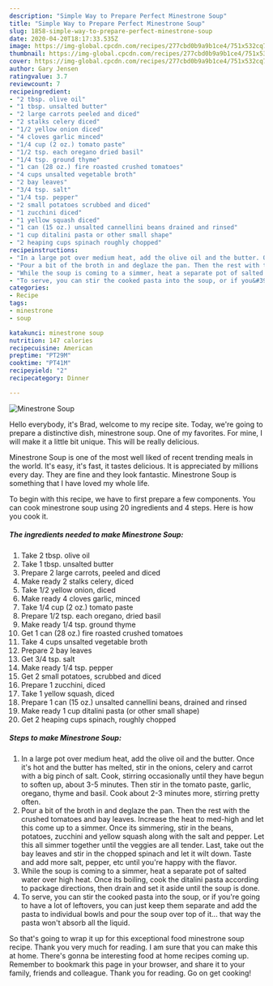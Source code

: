 ```yaml
---
description: "Simple Way to Prepare Perfect Minestrone Soup"
title: "Simple Way to Prepare Perfect Minestrone Soup"
slug: 1858-simple-way-to-prepare-perfect-minestrone-soup
date: 2020-04-20T18:17:33.535Z
image: https://img-global.cpcdn.com/recipes/277cbd0b9a9b1ce4/751x532cq70/minestrone-soup-recipe-main-photo.jpg
thumbnail: https://img-global.cpcdn.com/recipes/277cbd0b9a9b1ce4/751x532cq70/minestrone-soup-recipe-main-photo.jpg
cover: https://img-global.cpcdn.com/recipes/277cbd0b9a9b1ce4/751x532cq70/minestrone-soup-recipe-main-photo.jpg
author: Gary Jensen
ratingvalue: 3.7
reviewcount: 7
recipeingredient:
- "2 tbsp. olive oil"
- "1 tbsp. unsalted butter"
- "2 large carrots peeled and diced"
- "2 stalks celery diced"
- "1/2 yellow onion diced"
- "4 cloves garlic minced"
- "1/4 cup (2 oz.) tomato paste"
- "1/2 tsp. each oregano dried basil"
- "1/4 tsp. ground thyme"
- "1 can (28 oz.) fire roasted crushed tomatoes"
- "4 cups unsalted vegetable broth"
- "2 bay leaves"
- "3/4 tsp. salt"
- "1/4 tsp. pepper"
- "2 small potatoes scrubbed and diced"
- "1 zucchini diced"
- "1 yellow squash diced"
- "1 can (15 oz.) unsalted cannellini beans drained and rinsed"
- "1 cup ditalini pasta or other small shape"
- "2 heaping cups spinach roughly chopped"
recipeinstructions:
- "In a large pot over medium heat, add the olive oil and the butter. Once it&#39;s hot and the butter has melted, stir in the onions, celery and carrot with a big pinch of salt. Cook, stirring occasionally until they have begun to soften up, about 3-5 minutes. Then stir in the tomato paste, garlic, oregano, thyme and basil. Cook about 2-3 minutes more, stirring pretty often."
- "Pour a bit of the broth in and deglaze the pan. Then the rest with the crushed tomatoes and bay leaves. Increase the heat to med-high and let this come up to a simmer. Once its simmering, stir in the beans, potatoes, zucchini and yellow squash along with the salt and pepper. Let this all simmer together until the veggies are all tender. Last, take out the bay leaves and stir in the chopped spinach and let it wilt down. Taste and add more salt, pepper, etc until you&#39;re happy with the flavor."
- "While the soup is coming to a simmer, heat a separate pot of salted water over high heat. Once its boiling, cook the ditalini pasta according to package directions, then drain and set it aside until the soup is done."
- "To serve, you can stir the cooked pasta into the soup, or if you&#39;re going to have a lot of leftovers, you can just keep them separate and add the pasta to individual bowls and pour the soup over top of it... that way the pasta won&#39;t absorb all the liquid."
categories:
- Recipe
tags:
- minestrone
- soup

katakunci: minestrone soup 
nutrition: 147 calories
recipecuisine: American
preptime: "PT29M"
cooktime: "PT41M"
recipeyield: "2"
recipecategory: Dinner

---
```



![Minestrone Soup](https://img-global.cpcdn.com/recipes/277cbd0b9a9b1ce4/751x532cq70/minestrone-soup-recipe-main-photo.jpg)

Hello everybody, it's Brad, welcome to my recipe site. Today, we're going to prepare a distinctive dish, minestrone soup. One of my favorites. For mine, I will make it a little bit unique. This will be really delicious.



Minestrone Soup is one of the most well liked of recent trending meals in the world. It's easy, it's fast, it tastes delicious. It is appreciated by millions every day. They are fine and they look fantastic. Minestrone Soup is something that I have loved my whole life.


To begin with this recipe, we have to first prepare a few components. You can cook minestrone soup using 20 ingredients and 4 steps. Here is how you cook it.

<!--inarticleads1-->

##### The ingredients needed to make Minestrone Soup:

1. Take 2 tbsp. olive oil
1. Take 1 tbsp. unsalted butter
1. Prepare 2 large carrots, peeled and diced
1. Make ready 2 stalks celery, diced
1. Take 1/2 yellow onion, diced
1. Make ready 4 cloves garlic, minced
1. Take 1/4 cup (2 oz.) tomato paste
1. Prepare 1/2 tsp. each oregano, dried basil
1. Make ready 1/4 tsp. ground thyme
1. Get 1 can (28 oz.) fire roasted crushed tomatoes
1. Take 4 cups unsalted vegetable broth
1. Prepare 2 bay leaves
1. Get 3/4 tsp. salt
1. Make ready 1/4 tsp. pepper
1. Get 2 small potatoes, scrubbed and diced
1. Prepare 1 zucchini, diced
1. Take 1 yellow squash, diced
1. Prepare 1 can (15 oz.) unsalted cannellini beans, drained and rinsed
1. Make ready 1 cup ditalini pasta (or other small shape)
1. Get 2 heaping cups spinach, roughly chopped




<!--inarticleads2-->

##### Steps to make Minestrone Soup:

1. In a large pot over medium heat, add the olive oil and the butter. Once it&#39;s hot and the butter has melted, stir in the onions, celery and carrot with a big pinch of salt. Cook, stirring occasionally until they have begun to soften up, about 3-5 minutes. Then stir in the tomato paste, garlic, oregano, thyme and basil. Cook about 2-3 minutes more, stirring pretty often.
1. Pour a bit of the broth in and deglaze the pan. Then the rest with the crushed tomatoes and bay leaves. Increase the heat to med-high and let this come up to a simmer. Once its simmering, stir in the beans, potatoes, zucchini and yellow squash along with the salt and pepper. Let this all simmer together until the veggies are all tender. Last, take out the bay leaves and stir in the chopped spinach and let it wilt down. Taste and add more salt, pepper, etc until you&#39;re happy with the flavor.
1. While the soup is coming to a simmer, heat a separate pot of salted water over high heat. Once its boiling, cook the ditalini pasta according to package directions, then drain and set it aside until the soup is done.
1. To serve, you can stir the cooked pasta into the soup, or if you&#39;re going to have a lot of leftovers, you can just keep them separate and add the pasta to individual bowls and pour the soup over top of it... that way the pasta won&#39;t absorb all the liquid.




So that's going to wrap it up for this exceptional food minestrone soup recipe. Thank you very much for reading. I am sure that you can make this at home. There's gonna be interesting food at home recipes coming up. Remember to bookmark this page in your browser, and share it to your family, friends and colleague. Thank you for reading. Go on get cooking!
